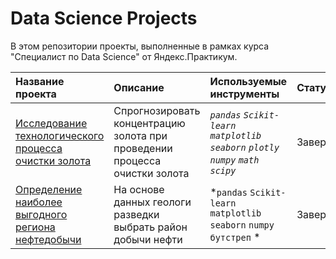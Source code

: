 # Data Science Projects

В этом репозитории проекты, выполненные в рамках курса "Специалист по Data Science" от Яндекс.Практикум.

| Название проекта                                                                                                                 | Описание | Используемые инструменты                                                              | Статус |
|:---------------------------------------------------------------------------------------------------------------------------------| :--------------------- |:--------------------------------------------------------------------------------------|:---------------------------|
| [Исследование технологического процесса очистки золота](https://github.com/converga/dataProjects/tree/main/gold_recovery)        | Спрогнозировать концентрацию золота при проведении процесса очистки золота | *`pandas` `Scikit-learn` `matplotlib` `seaborn` `plotly` `numpy` `math` `scipy`*      | Завершен |
| [Определение наиболее выгодного региона нефтедобычи](https://github.com/converga/dataProjects/tree/main/ML_in_business) | На основе данных геологи разведки выбрать район добычи нефти | *`pandas` `Scikit-learn` `matplotlib` `seaborn` `numpy` `бутстреп` *                  | Завершен |
